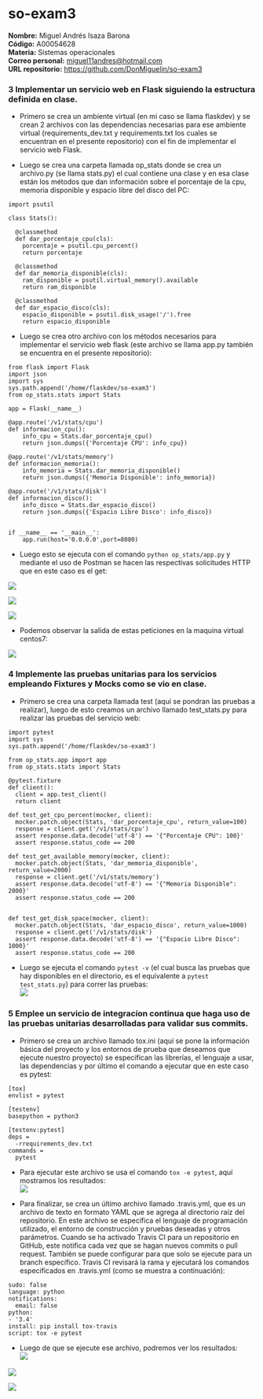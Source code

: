 # so-exam3

**Nombre:** Miguel Andrés Isaza Barona  
**Código:** A00054628  
**Materia:** Sistemas operacionales  
**Correo personal:** miguel11andres@hotmail.com  
**URL repositorio:** https://github.com/DonMiguelin/so-exam3  

### 3 Implementar un servicio web en Flask siguiendo la estructura definida en clase.  
- Primero se crea un ambiente virtual (en mi caso se llama flaskdev) y se crean 2 archivos con las dependencias necesarias para ese ambiente virtual (requirements_dev.txt y requirements.txt los cuales se encuentran en el presente repositorio) con el fin de implementar el servicio web Flask.  

- Luego se crea una carpeta llamada op_stats donde se crea un archivo.py (se llama stats.py) el cual contiene una clase y en esa clase están los métodos que dan información sobre el porcentaje de la cpu, memoria disponible y espacio libre del disco del PC:  

```
import psutil

class Stats():

  @classmethod
  def dar_porcentaje_cpu(cls):
    porcentaje = psutil.cpu_percent()
    return porcentaje

  @classmethod
  def dar_memoria_disponible(cls):
    ram_disponible = psutil.virtual_memory().available
    return ram_disponible

  @classmethod
  def dar_espacio_disco(cls):
    espacio_disponible = psutil.disk_usage('/').free
    return espacio_disponible
   ```  
- Luego se crea otro archivo con los métodos necesarios para implementar el servicio web flask (este archivo se llama app.py también se encuentra en el presente repositorio):  

```
from flask import Flask
import json
import sys
sys.path.append('/home/flaskdev/so-exam3')
from op_stats.stats import Stats

app = Flask(__name__)

@app.route('/v1/stats/cpu')
def informacion_cpu():
    info_cpu = Stats.dar_porcentaje_cpu()
    return json.dumps({'Porcentaje CPU': info_cpu})

@app.route('/v1/stats/memory')
def informacion_memoria():
    info_memoria = Stats.dar_memoria_disponible()
    return json.dumps({'Memoria Disponible': info_memoria})

@app.route('/v1/stats/disk')
def informacion_disco():
    info_disco = Stats.dar_espacio_disco()
    return json.dumps({'Espacio Libre Disco': info_disco})


if __name__ == '__main__':
    app.run(host='0.0.0.0',port=8080)
   ```  
- Luego esto se ejecuta con el comando ``python op_stats/app.py`` y mediante el uso de Postman se hacen las respectivas solicitudes HTTP que en este caso es el get:  

![](Imagenes/postman_cpu.png)  

![](Imagenes/postman_memoria.png)  

![](Imagenes/postman_disco.png)  

- Podemos observar la salida de estas peticiones en la maquina virtual centos7:  

![](Imagenes/Respuestas_HTTP.png)  

### 4 Implemente las pruebas unitarias para los servicios empleando Fixtures y Mocks como se vio en clase.  
- Primero se crea una carpeta llamada test (aquí se pondran las pruebas a realizar), luego de esto creamos un archivo llamado test_stats.py para realizar las pruebas del servicio web:  
```
import pytest
import sys
sys.path.append('/home/flaskdev/so-exam3')

from op_stats.app import app
from op_stats.stats import Stats

@pytest.fixture
def client():
  client = app.test_client()
  return client

def test_get_cpu_percent(mocker, client):
  mocker.patch.object(Stats, 'dar_porcentaje_cpu', return_value=100)
  response = client.get('/v1/stats/cpu')
  assert response.data.decode('utf-8') == '{"Porcentaje CPU": 100}'
  assert response.status_code == 200

def test_get_available_memory(mocker, client):
  mocker.patch.object(Stats, 'dar_memoria_disponible', return_value=2000)
  response = client.get('/v1/stats/memory')
  assert response.data.decode('utf-8') == '{"Memoria Disponible": 2000}'
  assert response.status_code == 200


def test_get_disk_space(mocker, client):
  mocker.patch.object(Stats, 'dar_espacio_disco', return_value=1000)
  response = client.get('/v1/stats/disk')
  assert response.data.decode('utf-8') == '{"Espacio Libre Disco": 1000}'
  assert response.status_code == 200
  ```  
  
- Luego se ejecuta el comando ``pytest -v`` (el cual busca las pruebas que hay disponibles en el directorio, es el equivalente a ``pytest test_stats.py``) para correr las pruebas:  
![](Imagenes/tests.png)  

### 5 Emplee un servicio de integracíon continua que haga uso de las pruebas unitarias desarrolladas para validar sus commits.  

- Primero se crea un archivo llamado tox.ini (aquí se pone la información básica del proyecto y los entornos de prueba que deseamos que ejecute nuestro proyecto) se especifican las librerías, el lenguaje a usar, las dependencias y por último el comando a ejecutar que en este caso es pytest:  
```
[tox]
envlist = pytest 

[testenv]
basepython = python3

[testenv:pytest]
deps =
  -rrequirements_dev.txt
commands =
  pytest
  ```  
  
- Para ejecutar este archivo se usa el comando ``tox -e pytest``, aquí mostramos los resultados:  
![](Imagenes/tox.png)  

- Para finalizar, se crea un último archivo llamado .travis.yml, que es un archivo de texto en formato YAML que se agrega al directorio raíz del repositorio. En este archivo se especifica el lenguaje de programación utilizado, el entorno de construcción y pruebas deseadas y otros parámetros. Cuando se ha activado Travis CI para un repositorio en GitHub, este notifica cada vez que se hagan nuevos commits o pull request. También se puede configurar para que solo se ejecute para un branch específico. Travis CI revisará la rama y ejecutará los comandos especificados en .travis.yml (como se muestra a continuación):  
```
sudo: false
language: python
notifications:
  email: false
python:
- '3.4'
install: pip install tox-travis
script: tox -e pytest
``` 
- Luego de que se ejecute ese archivo, podremos ver los resultados:  
![](Imagenes/travis.png)  

![](Imagenes/travis_2.png)  

![](Imagenes/travis_3.png)  

